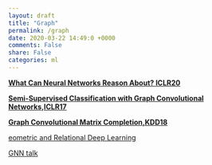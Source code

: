 ```yaml
---
layout: draft
title: "Graph"
permalink: /graph
date: 2020-03-22 14:49:0 +0000
comments: False
share: False
categories: ml
---
```



**[What Can Neural Networks Reason About? ICLR20](https://openreview.net/forum?id=rJxbJeHFPS)**

**[Semi-Supervised Classification with Graph Convolutional Networks,ICLR17](https://arxiv.org/abs/1609.02907)**

**[Graph Convolutional Matrix Completion,KDD18](https://arxiv.org/pdf/1706.02263.pdf)**

[eometric and Relational Deep Learning](https://geometric-relational-dl.github.io/#program)

[GNN talk](https://www.youtube.com/watch?v=JWswItMRvg4&feature=youtu.be)